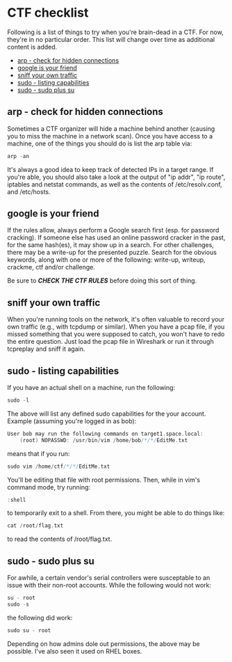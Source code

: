 # CTF checklist

Following is a list of things to try when you're brain-dead in a CTF.  For now, they're in no particular order.  This list will change over time as additional content is added.

* [arp - check for hidden connections](#arp---check-for-hidden-connections)
* [google is your friend](#google-is-your-friend)
* [sniff your own traffic](#sniff-your-own-traffic)
* [sudo - listing capabilities](#sudo---listing-capabilities)
* [sudo - sudo plus su](#sudo---sudo-plus-su)

## arp - check for hidden connections

Sometimes a CTF organizer will hide a machine behind another (causing you to miss the machine in a network scan).  Once you have access to a machine, one of the things you should do is list the arp table via:
```c
arp -an
```
It's always a good idea to keep track of detected IPs in a target range.  If you're able, you should also take a look at the output of "ip addr", "ip route", iptables and netstat commands, as well as the contents of /etc/resolv.conf, and /etc/hosts.

## google is your friend

If the rules allow, always perform a Google search first (esp. for password cracking).  If someone else has used an online password cracker in the past, for the same hash(es), it may show up in a search.  For other challenges, there may be a write-up for the presented puzzle.  Search for the obvious keywords, along with one or more of the following: write-up, writeup, crackme, ctf and/or challenge.

Be sure to ***CHECK THE CTF RULES*** before doing this sort of thing.

## sniff your own traffic

When you're running tools on the network, it's often valuable to record your own traffic (e.g., with tcpdump or similar).  When you have a pcap file, if you missed something that you were supposed to catch, you won't have to redo the entire question.  Just load the pcap file in Wireshark or run it through tcpreplay and sniff it again.

## sudo - listing capabilities

If you have an actual shell on a machine, run the following:
```c
sudo -l
```
The above will list any defined sudo capabilities for the your account.  Example (assuming you're logged in as bob):
```c
User bob may run the following commands on target1.space.local:
    (root) NOPASSWD: /usr/bin/vim /home/bob/*/*/EditMe.txt
```
means that if you run:
```c
sudo vim /home/ctf/*/*/EditMe.txt
```
You'll be editing that file with root permissions.  Then, while in vim's command mode, try running:
```c
:shell
```
to temporarily exit to a shell. From there, you might be able to do things like:
```c
cat /root/flag.txt
```
to read the contents of /root/flag.txt.

## sudo - sudo plus su

For awhile, a certain vendor's serial controllers were susceptable to an issue with their non-root accounts.  While the following would not work:
```c
su - root
sudo -s
```
the following did work:
```c
sudo su - root
```
Depending on how admins dole out permissions, the above may be possible.  I've also seen it used on RHEL boxes.

